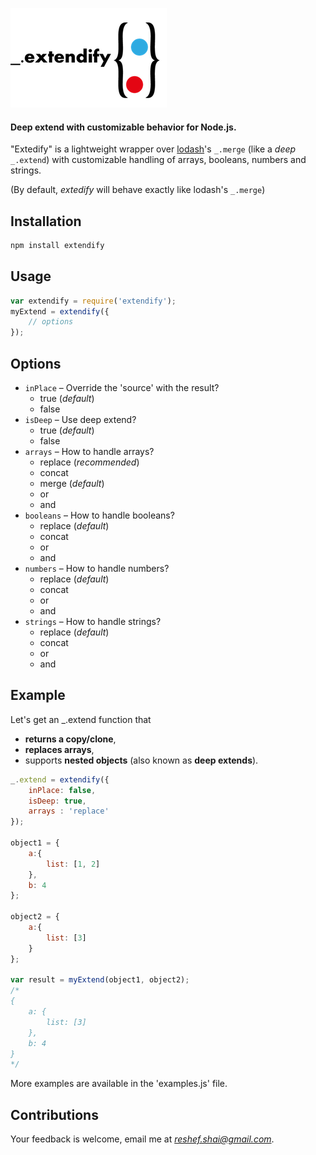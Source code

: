 ![Logo](/resources/img/logo.png)

#### Deep extend with customizable behavior for Node.js.

"Extedify" is a lightweight wrapper over [lodash](http://lodash.com)'s `_.merge` (like a *deep* `_.extend`) with customizable handling of arrays, booleans, numbers and strings.

(By default, *extedify* will behave exactly like lodash's `_.merge`)

## Installation

```javascript
npm install extendify
```

## Usage
```javascript
var extendify = require('extendify');
myExtend = extendify({
    // options
});
```


## Options

- `inPlace` – Override the 'source' with the result?
    - true (*default*)
    - false
- `isDeep` – Use deep extend?
    - true (*default*)
    - false
- `arrays` – How to handle arrays?
    - replace (*recommended*)
    - concat
    - merge (*default*)
    - or
    - and
- `booleans` – How to handle booleans?
    - replace (*default*)
    - concat
    - or
    - and
- `numbers` – How to handle numbers?
    - replace (*default*)
    - concat
    - or
    - and
- `strings` – How to handle strings?
    - replace (*default*)
    - concat
    - or
    - and

## Example
Let's get an _.extend function that
- **returns a copy/clone**,
- **replaces arrays**,
- supports **nested objects** (also known as **deep extends**).

```javascript
_.extend = extendify({
    inPlace: false,
    isDeep: true,
    arrays : 'replace'
});

object1 = {
    a:{
        list: [1, 2]
    },
    b: 4
};

object2 = {
    a:{
        list: [3]
    }
};

var result = myExtend(object1, object2);
/*
{
    a: {
        list: [3]
    },
    b: 4
}
*/
```

More examples are available in the 'examples.js' file.


## Contributions

Your feedback is welcome, email me at [_reshef.shai@gmail.com_](mailto:reshef.shai@gmail.com).
